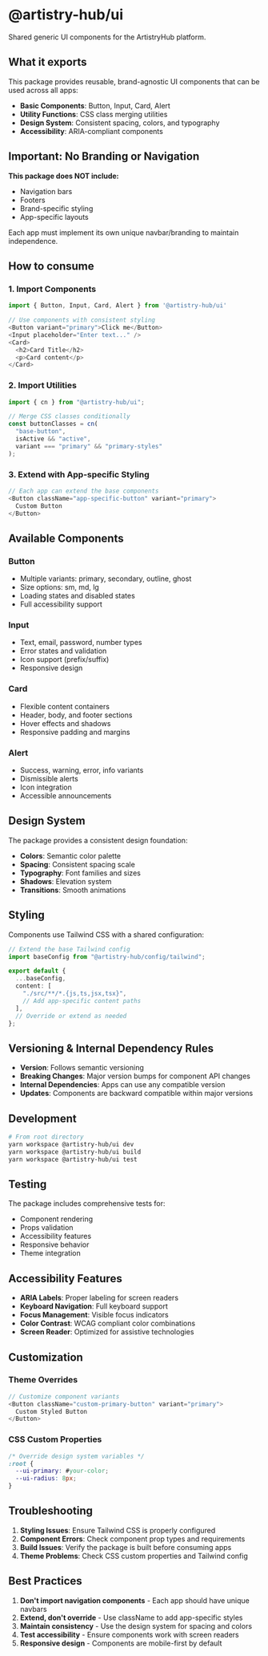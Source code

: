 # @artistry-hub/ui

Shared generic UI components for the ArtistryHub platform.

## What it exports

This package provides reusable, brand-agnostic UI components that can be used across all apps:

- **Basic Components**: Button, Input, Card, Alert
- **Utility Functions**: CSS class merging utilities
- **Design System**: Consistent spacing, colors, and typography
- **Accessibility**: ARIA-compliant components

## Important: No Branding or Navigation

**This package does NOT include:**

- Navigation bars
- Footers
- Brand-specific styling
- App-specific layouts

Each app must implement its own unique navbar/branding to maintain independence.

## How to consume

### 1. Import Components

```typescript
import { Button, Input, Card, Alert } from '@artistry-hub/ui'

// Use components with consistent styling
<Button variant="primary">Click me</Button>
<Input placeholder="Enter text..." />
<Card>
  <h2>Card Title</h2>
  <p>Card content</p>
</Card>
```

### 2. Import Utilities

```typescript
import { cn } from "@artistry-hub/ui";

// Merge CSS classes conditionally
const buttonClasses = cn(
  "base-button",
  isActive && "active",
  variant === "primary" && "primary-styles"
);
```

### 3. Extend with App-specific Styling

```typescript
// Each app can extend the base components
<Button className="app-specific-button" variant="primary">
  Custom Button
</Button>
```

## Available Components

### Button

- Multiple variants: primary, secondary, outline, ghost
- Size options: sm, md, lg
- Loading states and disabled states
- Full accessibility support

### Input

- Text, email, password, number types
- Error states and validation
- Icon support (prefix/suffix)
- Responsive design

### Card

- Flexible content containers
- Header, body, and footer sections
- Hover effects and shadows
- Responsive padding and margins

### Alert

- Success, warning, error, info variants
- Dismissible alerts
- Icon integration
- Accessible announcements

## Design System

The package provides a consistent design foundation:

- **Colors**: Semantic color palette
- **Spacing**: Consistent spacing scale
- **Typography**: Font families and sizes
- **Shadows**: Elevation system
- **Transitions**: Smooth animations

## Styling

Components use Tailwind CSS with a shared configuration:

```typescript
// Extend the base Tailwind config
import baseConfig from "@artistry-hub/config/tailwind";

export default {
  ...baseConfig,
  content: [
    "./src/**/*.{js,ts,jsx,tsx}",
    // Add app-specific content paths
  ],
  // Override or extend as needed
};
```

## Versioning & Internal Dependency Rules

- **Version**: Follows semantic versioning
- **Breaking Changes**: Major version bumps for component API changes
- **Internal Dependencies**: Apps can use any compatible version
- **Updates**: Components are backward compatible within major versions

## Development

```bash
# From root directory
yarn workspace @artistry-hub/ui dev
yarn workspace @artistry-hub/ui build
yarn workspace @artistry-hub/ui test
```

## Testing

The package includes comprehensive tests for:

- Component rendering
- Props validation
- Accessibility features
- Responsive behavior
- Theme integration

## Accessibility Features

- **ARIA Labels**: Proper labeling for screen readers
- **Keyboard Navigation**: Full keyboard support
- **Focus Management**: Visible focus indicators
- **Color Contrast**: WCAG compliant color combinations
- **Screen Reader**: Optimized for assistive technologies

## Customization

### Theme Overrides

```typescript
// Customize component variants
<Button className="custom-primary-button" variant="primary">
  Custom Styled Button
</Button>
```

### CSS Custom Properties

```css
/* Override design system variables */
:root {
  --ui-primary: #your-color;
  --ui-radius: 8px;
}
```

## Troubleshooting

1. **Styling Issues**: Ensure Tailwind CSS is properly configured
2. **Component Errors**: Check component prop types and requirements
3. **Build Issues**: Verify the package is built before consuming apps
4. **Theme Problems**: Check CSS custom properties and Tailwind config

## Best Practices

1. **Don't import navigation components** - Each app should have unique navbars
2. **Extend, don't override** - Use className to add app-specific styles
3. **Maintain consistency** - Use the design system for spacing and colors
4. **Test accessibility** - Ensure components work with screen readers
5. **Responsive design** - Components are mobile-first by default
